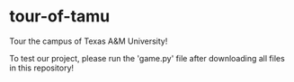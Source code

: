 # tour-of-tamu
Tour the campus of Texas A&amp;M University!

To test our project, please run the 'game.py' file after downloading all files in this repository!
